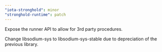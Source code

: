 ```yaml
---
"iota-stronghold": minor
"stronghold-runtime": patch
---
```


Expose the runner API to allow for 3rd party procedures.

Change libsodium-sys to libsodium-sys-stable due to depreciation of the previous library.
